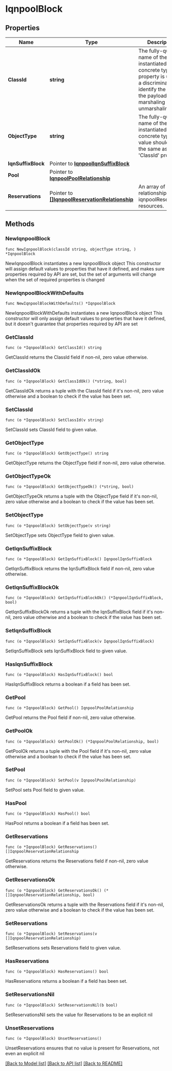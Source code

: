 # IqnpoolBlock

## Properties

Name | Type | Description | Notes
------------ | ------------- | ------------- | -------------
**ClassId** | **string** | The fully-qualified name of the instantiated, concrete type. This property is used as a discriminator to identify the type of the payload when marshaling and unmarshaling data. | [default to "iqnpool.Block"]
**ObjectType** | **string** | The fully-qualified name of the instantiated, concrete type. The value should be the same as the &#39;ClassId&#39; property. | [default to "iqnpool.Block"]
**IqnSuffixBlock** | Pointer to [**IqnpoolIqnSuffixBlock**](IqnpoolIqnSuffixBlock.md) |  | [optional] 
**Pool** | Pointer to [**IqnpoolPoolRelationship**](IqnpoolPoolRelationship.md) |  | [optional] 
**Reservations** | Pointer to [**[]IqnpoolReservationRelationship**](IqnpoolReservationRelationship.md) | An array of relationships to iqnpoolReservation resources. | [optional] [readonly] 

## Methods

### NewIqnpoolBlock

`func NewIqnpoolBlock(classId string, objectType string, ) *IqnpoolBlock`

NewIqnpoolBlock instantiates a new IqnpoolBlock object
This constructor will assign default values to properties that have it defined,
and makes sure properties required by API are set, but the set of arguments
will change when the set of required properties is changed

### NewIqnpoolBlockWithDefaults

`func NewIqnpoolBlockWithDefaults() *IqnpoolBlock`

NewIqnpoolBlockWithDefaults instantiates a new IqnpoolBlock object
This constructor will only assign default values to properties that have it defined,
but it doesn't guarantee that properties required by API are set

### GetClassId

`func (o *IqnpoolBlock) GetClassId() string`

GetClassId returns the ClassId field if non-nil, zero value otherwise.

### GetClassIdOk

`func (o *IqnpoolBlock) GetClassIdOk() (*string, bool)`

GetClassIdOk returns a tuple with the ClassId field if it's non-nil, zero value otherwise
and a boolean to check if the value has been set.

### SetClassId

`func (o *IqnpoolBlock) SetClassId(v string)`

SetClassId sets ClassId field to given value.


### GetObjectType

`func (o *IqnpoolBlock) GetObjectType() string`

GetObjectType returns the ObjectType field if non-nil, zero value otherwise.

### GetObjectTypeOk

`func (o *IqnpoolBlock) GetObjectTypeOk() (*string, bool)`

GetObjectTypeOk returns a tuple with the ObjectType field if it's non-nil, zero value otherwise
and a boolean to check if the value has been set.

### SetObjectType

`func (o *IqnpoolBlock) SetObjectType(v string)`

SetObjectType sets ObjectType field to given value.


### GetIqnSuffixBlock

`func (o *IqnpoolBlock) GetIqnSuffixBlock() IqnpoolIqnSuffixBlock`

GetIqnSuffixBlock returns the IqnSuffixBlock field if non-nil, zero value otherwise.

### GetIqnSuffixBlockOk

`func (o *IqnpoolBlock) GetIqnSuffixBlockOk() (*IqnpoolIqnSuffixBlock, bool)`

GetIqnSuffixBlockOk returns a tuple with the IqnSuffixBlock field if it's non-nil, zero value otherwise
and a boolean to check if the value has been set.

### SetIqnSuffixBlock

`func (o *IqnpoolBlock) SetIqnSuffixBlock(v IqnpoolIqnSuffixBlock)`

SetIqnSuffixBlock sets IqnSuffixBlock field to given value.

### HasIqnSuffixBlock

`func (o *IqnpoolBlock) HasIqnSuffixBlock() bool`

HasIqnSuffixBlock returns a boolean if a field has been set.

### GetPool

`func (o *IqnpoolBlock) GetPool() IqnpoolPoolRelationship`

GetPool returns the Pool field if non-nil, zero value otherwise.

### GetPoolOk

`func (o *IqnpoolBlock) GetPoolOk() (*IqnpoolPoolRelationship, bool)`

GetPoolOk returns a tuple with the Pool field if it's non-nil, zero value otherwise
and a boolean to check if the value has been set.

### SetPool

`func (o *IqnpoolBlock) SetPool(v IqnpoolPoolRelationship)`

SetPool sets Pool field to given value.

### HasPool

`func (o *IqnpoolBlock) HasPool() bool`

HasPool returns a boolean if a field has been set.

### GetReservations

`func (o *IqnpoolBlock) GetReservations() []IqnpoolReservationRelationship`

GetReservations returns the Reservations field if non-nil, zero value otherwise.

### GetReservationsOk

`func (o *IqnpoolBlock) GetReservationsOk() (*[]IqnpoolReservationRelationship, bool)`

GetReservationsOk returns a tuple with the Reservations field if it's non-nil, zero value otherwise
and a boolean to check if the value has been set.

### SetReservations

`func (o *IqnpoolBlock) SetReservations(v []IqnpoolReservationRelationship)`

SetReservations sets Reservations field to given value.

### HasReservations

`func (o *IqnpoolBlock) HasReservations() bool`

HasReservations returns a boolean if a field has been set.

### SetReservationsNil

`func (o *IqnpoolBlock) SetReservationsNil(b bool)`

 SetReservationsNil sets the value for Reservations to be an explicit nil

### UnsetReservations
`func (o *IqnpoolBlock) UnsetReservations()`

UnsetReservations ensures that no value is present for Reservations, not even an explicit nil

[[Back to Model list]](../README.md#documentation-for-models) [[Back to API list]](../README.md#documentation-for-api-endpoints) [[Back to README]](../README.md)


